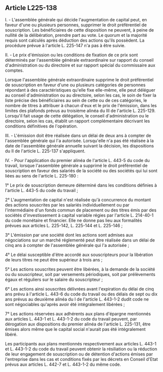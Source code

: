 Article L225-138
----
I. - L'assemblée générale qui décide l'augmentation de capital peut, en faveur
d'une ou plusieurs personnes, supprimer le droit préférentiel de souscription.
Les bénéficiaires de cette disposition ne peuvent, à peine de nullité de la
délibération, prendre part au vote. Le quorum et la majorité requis sont
calculés après déduction des actions qu'ils possèdent. La procédure prévue à
l'article L. 225-147 n'a pas à être suivie.

II. - Le prix d'émission ou les conditions de fixation de ce prix sont
déterminés par l'assemblée générale extraordinaire sur rapport du conseil
d'administration ou du directoire et sur rapport spécial du commissaire aux
comptes.

Lorsque l'assemblée générale extraordinaire supprime le droit préférentiel de
souscription en faveur d'une ou plusieurs catégories de personnes répondant à
des caractéristiques qu'elle fixe elle-même, elle peut déléguer au conseil
d'administration ou au directoire, selon les cas, le soin de fixer la liste
précise des bénéficiaires au sein de cette ou de ces catégories, le nombre de
titres à attribuer à chacun d'eux et le prix de l'émission, dans les limites des
plafonds prévus au troisième alinéa du III de l'article L. 225-129. Lorsqu'il
fait usage de cette délégation, le conseil d'administration ou le directoire,
selon les cas, établit un rapport complémentaire décrivant les conditions
définitives de l'opération.

III. - L'émission doit être réalisée dans un délai de deux ans à compter de
l'assemblée générale qui l'a autorisée. Lorsqu'elle n'a pas été réalisée à la
date de l'assemblée générale annuelle suivant la décision, les dispositions du
II de l'article L. 225-137 s'appliquent.

IV. - Pour l'application du premier alinéa de l'article L. 443-5 du code du
travail, lorsque l'assemblée générale a supprimé le droit préférentiel de
souscription en faveur des salariés de la société ou des sociétés qui lui sont
liées au sens de l'article L. 225-180 :

1° Le prix de souscription demeure déterminé dans les conditions définies à
l'article L. 443-5 du code du travail ;

2° L'augmentation de capital n'est réalisée qu'à concurrence du montant des
actions souscrites par les salariés individuellement ou par l'intermédiaire d'un
fonds commun de placement ou des titres émis par des sociétés d'investissement à
capital variable régies par l'article L. 214-40-1 du code monétaire et
financier. Elle ne donne pas lieu aux formalités prévues aux articles L.
225-142, L. 225-144 et L. 225-146 ;

3° L'émission par une société dont les actions sont admises aux négociations sur
un marché réglementé peut être réalisée dans un délai de cinq ans à compter de
l'assemblée générale qui l'a autorisée ;

4° Le délai susceptible d'être accordé aux souscripteurs pour la libération de
leurs titres ne peut être supérieur à trois ans ;

5° Les actions souscrites peuvent être libérées, à la demande de la société ou
du souscripteur, soit par versements périodiques, soit par prélèvements égaux et
réguliers sur le salaire du souscripteur ;

6° Les actions ainsi souscrites délivrées avant l'expiration du délai de cinq
ans prévu à l'article L. 443-6 du code du travail ou des délais de sept ou dix
ans prévus au deuxième alinéa du I de l'article L. 443-1-2 dudit code ne sont
négociables qu'après avoir été intégralement libérées ;

7° Les actions réservées aux adhérents aux plans d'épargne mentionnés aux
articles L. 443-1 et L. 443-1-2 du code du travail peuvent, par dérogation aux
dispositions du premier alinéa de l'article L. 225-131, être émises alors même
que le capital social n'aurait pas été intégralement libéré.

Les participants aux plans mentionnés respectivement aux articles L. 443-1 et L.
443-1-2 du code du travail peuvent obtenir la résiliation ou la réduction de
leur engagement de souscription ou de détention d'actions émises par
l'entreprise dans les cas et conditions fixés par les décrets en Conseil d'Etat
prévus aux articles L. 442-7 et L. 443-1-2 du même code.
